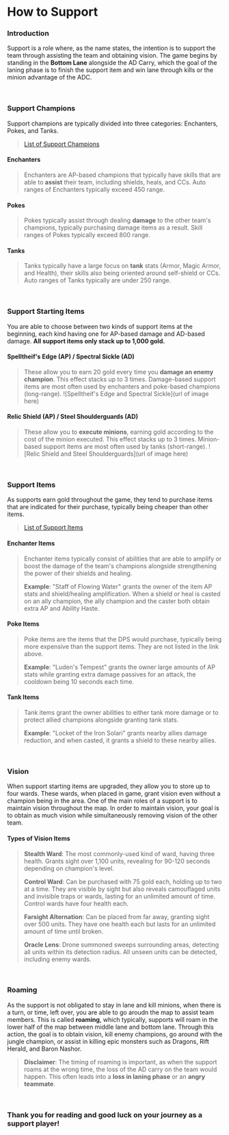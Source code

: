 # How to Support
 
### Introduction
Support is a role where, as the name states, the intention is to support the team through assisting the team and obtaining vision. The game begins by standing in the **Bottom Lane** alongside the AD Carry, which the goal of the laning phase is to finish the support item and win lane through kills or the minion advantage of the ADC.

<p>&nbsp;  </p>

### Support Champions
Support champions are typically divided into three categories: Enchanters, Pokes, and Tanks.
> [List of Support Champions](https://leagueoflegends.fandom.com/wiki/Category:Support_champion)

#### Enchanters
> Enchanters are AP-based champions that typically have skills that are able to **assist** their team, including shields, heals, and CCs. Auto ranges of Enchanters typically exceed 450 range.

#### Pokes
> Pokes typically assist through dealing **damage** to the other team's champions, typically purchasing damage items as a result. Skill ranges of Pokes typically exceed 800 range.

#### Tanks
> Tanks typically have a large focus on **tank** stats (Armor, Magic Armor, and Health), their skills also being oriented around self-shield or CCs. Auto ranges of Tanks typically are under 250 range.

 <p>&nbsp;  </p>
 
### Support Starting Items
You are able to choose between two kinds of support items at the beginning, each kind having one for AP-based damage and AD-based damage. **All support items only stack up to 1,000 gold.**

#### Spelltheif's Edge (AP) / Spectral Sickle (AD)
> These allow you to earn 20 gold every time you **damage an enemy champion**. This effect stacks up to 3 times.
> Damage-based support items are most often used by enchanters and poke-based champions (long-range).
![Spelltheif's Edge and Spectral Sickle](url of image here)

#### Relic Shield (AP) / Steel Shoulderguards (AD)
> These allow you to **execute minions**, earning gold according to the cost of the minion executed. This effect stacks up to 3 times.
> Minion-based support items are most often used by tanks (short-range).
![Relic Shield and Steel Shoulderguards](url of image here)

<p>&nbsp;  </p>
 
### Support Items
As supports earn gold throughout the game, they tend to purchase items that are indicated for their purchase, typically being cheaper than other items.
> [List of Support Items](https://leagueoflegends.fandom.com/wiki/Category:Support_items)

#### Enchanter Items
> Enchanter items typically consist of abilities that are able to amplify or boost the damage of the team's champions alongside strengthening the power of their shields and healing.
> 
> **Example**: "Staff of Flowing Water" grants the owner of the item AP stats and shield/healing amplification. When a shield or heal is casted on an ally champion, the ally champion and the caster both obtain extra AP and Ability Haste.

#### Poke Items
> Poke items are  the items that the DPS would purchase, typically being more expensive than the support items. They are not listed in the link above.
>
> **Example**: "Luden's Tempest" grants the owner large amounts of AP stats while granting extra damage passives for an attack, the cooldown being 10 seconds each time.

#### Tank Items
> Tank items grant the owner abilities to either tank more damage or to protect allied champions alongside granting tank stats.
>
> **Example**: "Locket of the Iron Solari" grants nearby allies damage reduction, and when casted, it grants a shield to these nearby allies.

<p>&nbsp;  </p>

### Vision
When support starting items are upgraded, they allow you to store up to four wards. These wards, when placed in game, grant vision even without a champion being in the area. One of the main roles of a support is to maintain vision throughout the map.
In order to maintain vision, your goal is to obtain as much vision while simultaneously removing vision of the other team.

#### Types of Vision Items
> **Stealth Ward**: The most commonly-used kind of ward, having three health. Grants sight over 1,100 units, revealing for 90-120 seconds depending on champion's level.
> 
> **Control Ward**: Can be purchased with 75 gold each, holding up to two at a time. They are visible by sight but also reveals camouflaged units and invisible traps or wards, lasting for an unlimited amount of time. Control wards have four health each.
> 
> **Farsight Alternation**: Can be placed from far away, granting sight over 500 units. They have one health each but lasts for an unlimited amount of time until broken.
> 
> **Oracle Lens**: Drone summoned sweeps surrounding areas, detecting all units within its detection radius. All unseen units can be detected, including enemy wards.

<p>&nbsp;  </p>

### Roaming
As the support is not obligated to stay in lane and kill minions, when there is a turn, or time, left over, you are able to go aroudn the map to assist team members. This is called **roaming**, which typically, supports will roam in the lower half of the map between middle lane and bottom lane. Through this action, the goal is to obtain vision, kill enemy champions, go around with the jungle champion, or assist in killing epic monsters such as Dragons, Rift Herald, and Baron Nashor.
> **Disclaimer**: The timing of roaming is important, as when the support roams at the wrong time, the loss of the AD carry on the team would happen. This often leads into a **loss in laning phase** or an **angry teammate**.

<p>&nbsp;  </p>

### Thank you for reading and good luck on your journey as a support player!
